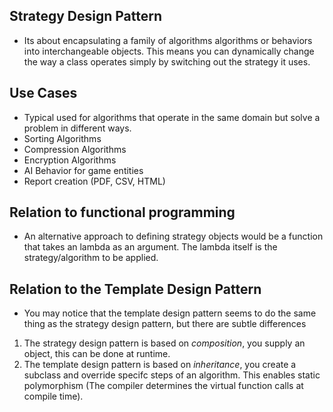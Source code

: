 ## Strategy Design Pattern
- Its about encapsulating a family of algorithms algorithms or behaviors into interchangeable objects. This means you can dynamically change the way a class operates simply by switching out the strategy it uses.

## Use Cases
- Typical used for algorithms that operate in the same domain but solve a problem in different ways.
- Sorting Algorithms
- Compression Algorithms
- Encryption Algorithms
- AI Behavior for game entities
- Report creation (PDF, CSV, HTML)

## Relation to functional programming
- An alternative approach to defining strategy objects would be a function that takes an lambda as an argument. The lambda itself is the strategy/algorithm to be applied.

## Relation to the Template Design Pattern
- You may notice that the template design pattern seems to do the same thing as the strategy design pattern, but there are subtle differences

1. The strategy design pattern is based on *composition*, you supply an object, this can be done at runtime.
2. The template design pattern is based on *inheritance*, you create a subclass and override specifc steps of an algorithm. This enables static polymorphism (The compiler determines the virtual function calls at compile time).